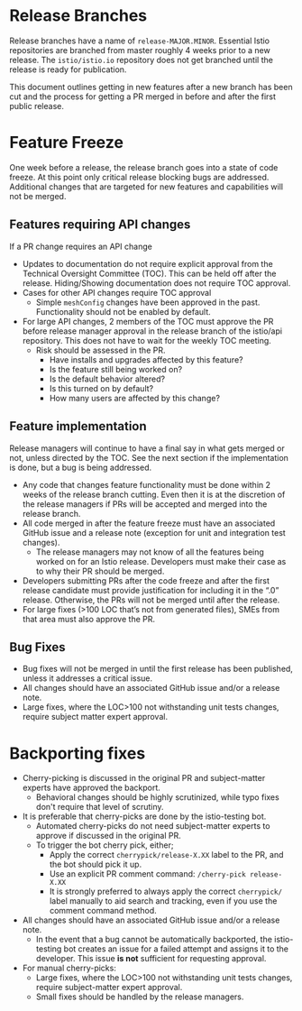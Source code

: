 ﻿# Release Branches

Release branches have a name of `release-MAJOR.MINOR`. Essential Istio repositories are branched from master roughly 4
weeks prior to a new release. The `istio/istio.io` repository does not get branched until the release is ready
for publication.

This document outlines getting in new features after a new branch has been cut and the process for getting a PR
merged in before and after the first public release.

# Feature Freeze

One week before a release, the release branch goes into a state of code freeze. At this point only critical release
blocking bugs are addressed. Additional changes that are targeted for new features and capabilities will not be merged.

## Features requiring API changes

If a PR change requires an API change
* Updates to documentation do not require explicit approval from the Technical Oversight Committee (TOC). This can be
  held off after the release. Hiding/Showing documentation does not require TOC approval.
* Cases for other API changes require TOC approval
    * Simple `meshConfig` changes have been approved in the past. Functionality should not be enabled by default.
* For large API changes, 2 members of the TOC must approve the PR before release manager approval in the release branch
  of the istio/api repository. This does not have to wait for the weekly TOC meeting.
    * Risk should be assessed in the PR.
        * Have installs and upgrades affected by this feature?
        * Is the feature still being worked on?
        * Is the default behavior altered?
        * Is this turned on by default?
        * How many users are affected by this change?

## Feature implementation

Release managers will continue to have a final say in what gets merged or not, unless directed by the TOC. See the next
section if the implementation is done, but a bug is being addressed.

* Any code that changes feature functionality must be done within 2 weeks of the release branch cutting. Even then it is
 at the discretion of the release managers if PRs will be accepted and merged into the release branch.
* All code merged in after the feature freeze must have an associated GitHub issue and a release note (exception for
  unit and integration test changes).
    * The release managers may not know of all the features being worked on for an Istio release. Developers must
      make their case as to why their PR should be merged.
* Developers submitting PRs after the code freeze and after the first release candidate must provide justification
for including it in the “.0” release. Otherwise, the PRs will not be merged until after the release.
* For large fixes (>100 LOC that’s not from generated files), SMEs from that area must also approve the PR.

## Bug Fixes

* Bug fixes will not be merged in until the first release has been published, unless it addresses a critical issue.
* All changes should have an associated GitHub issue and/or a release note.
* Large fixes, where the LOC>100 not withstanding unit tests changes, require subject matter expert approval.

# Backporting fixes

* Cherry-picking is discussed in the original PR and subject-matter experts have approved the backport.
    * Behavioral changes should be highly scrutinized, while typo fixes don't require that level of scrutiny.
* It is preferable that cherry-picks are done by the istio-testing bot.
    * Automated cherry-picks do not need subject-matter experts to approve if discussed in the original PR.
    * To trigger the bot cherry pick, either;
        * Apply the correct `cherrypick/release-X.XX` label to the PR, and the bot should pick it up.
        * Use an explicit PR comment command: `/cherry-pick release-X.XX`
        * It is strongly preferred to always apply the correct `cherrypick/` label manually to aid search and tracking, even if you use the comment command method.
* All changes should have an associated GitHub issue and/or a release note.
    * In the event that a bug cannot be automatically backported, the istio-testing bot creates an issue for a failed
    attempt and assigns it to the developer. This issue **is not** sufficient for requesting approval.
* For manual cherry-picks:
    * Large fixes, where the LOC>100 not withstanding unit tests changes, require subject-matter expert approval.
    * Small fixes should be handled by the release managers.
